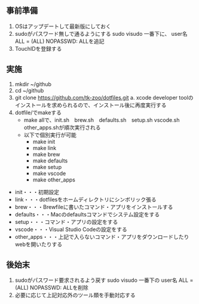 ## 事前準備
1. OSはアップデートして最新版にしておく
2. sudoがパスワード無しで通るようにする
	sudo visudo
	一番下に、
	user名	ALL = (ALL) NOPASSWD: ALLを追記
3. TouchIDを登録する

## 実施
1. mkdir ~/github
2. cd ~/github
3. git clone https://github.com/tk-zoo/dotfiles.git
	a. xcode developer toolのインストールを求められるので、インストール後に再度実行する
4. dotfile/でmakeする
	- make allで、init.sh　brew.sh　defaults.sh　setup.sh vscode.sh　other_apps.shが順次実行される
	- 以下で個別実行が可能
		- make init
		- make link
		- make brew
		- make defaults
		- make setup
		- make vscode
		- make other_apps
	

- init・・・初期設定
- link・・・dotfilesをホームディレクトリにシンボリック張る
- brew・・・Brewfileに書いたコマンド・アプリをインストールする
- defaults・・・Macのdefaultsコマンドでシステム設定をする
- setup・・・コマンド・アプリの設定をする
- vscode・・・Visual Studio Codeの設定をする
- other_apps・・・上記で入らないコマンド・アプリをダウンロードしたりwebを開いたりする

## 後始末
1. sudoがパスワード要求されるよう戻す
	sudo visudo
	一番下の
	user名	ALL = (ALL) NOPASSWD: ALLを削除
2. 必要に応じて上記対応外のツール類を手動対応する